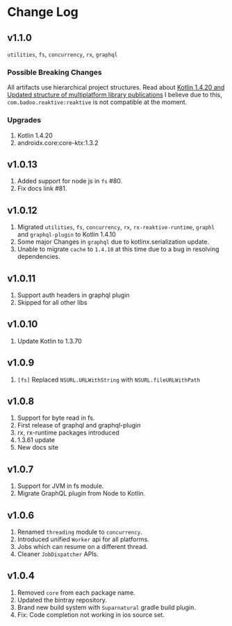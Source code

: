 # Change Log

## v1.1.0
`utilities`, `fs`, `concurrency`, `rx`, `graphql`

### Possible Breaking Changes
All artifacts use hierarchical project structures.
Read about [Kotlin 1.4.20 and Updated structure of multiplatform library publications](https://blog.jetbrains.com/kotlin/2020/11/kotlin-1-4-20-released/)
I believe due to this, `com.badoo.reaktive:reaktive` is not compatible at the moment.

### Upgrades
1. Kotlin 1.4.20
2. androidx.core:core-ktx:1.3.2

## v1.0.13
1. Added support for node js in `fs` #80.
2. Fix docs link #81.

## v1.0.12
1. Migrated `utilities`, `fs`, `concurrency`, `rx`, `rx-reaktive-runtime`, `graphl` and `graphql-plugin` to Kotlin 1.4.10
2. Some major Changes in `graphql` due to kotlinx.serialization update. 
3. Unable to migrate `cache` to `1.4.10` at this time due to a bug in resolving dependencies.

## v1.0.11
1. Support auth headers in graphql plugin
2. Skipped for all other libs

## v1.0.10
1. Update Kotlin to 1.3.70 


## v1.0.9
1. `[fs]` Replaced `NSURL.URLWithString` with `NSURL.fileURLWithPath` 

## v1.0.8
1. Support for byte read in fs.
1. First release of graphql and graphql-plugin
1. rx, rx-runtime packages introduced
1. 1.3.61 update
1. New docs site

## v1.0.7
1. Support for JVM in fs module.
2. Migrate GraphQL plugin from Node to Kotlin.

## v1.0.6
1. Renamed `threading` module to `concurrency`.
2. Introduced unified `Worker` api for all platforms.
3. Jobs which can resume on a different thread.
4. Cleaner `JobDispatcher` APIs.

## v1.0.4

1. Removed `core` from each package name.
2. Updated the bintray repository.
3. Brand new build system with `Suparnatural` gradle build plugin.
4. Fix: Code completion not working in ios source set.
